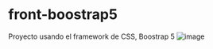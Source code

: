 # front-boostrap5
Proyecto usando el framework de CSS, Boostrap 5
![image](https://user-images.githubusercontent.com/89869980/171337344-a41f146d-ac3d-4c4c-96e5-0beb6642ef94.png)
